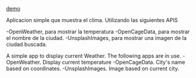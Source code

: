 [demo](https://vitpab1.github.io/Pronostico-del-clima/)

Aplicacion simple que muestra el clima. Utilizando las siguientes APIS

-OpenWeather, para mostrar la temperatura
-OpenCageData, para mostrar el nombre de la ciudad. 
-UnsplashImages, para mostrar una imagen de la ciudad buscada. 

A simple app to display current Weather. The following apps are in use. 
-OpenWeather. Display current temperature
-OpenCageData. City's name based on coordinates. 
-UnsplashImages. Image based on current city. 
